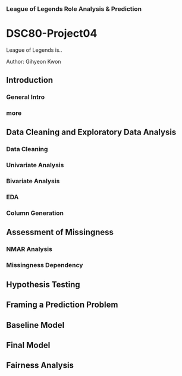 ### League of Legends Role Analysis & Prediction

# DSC80-Project04
League of Legends is..

Author: Gihyeon Kwon

## Introduction
### General Intro

### more

## Data Cleaning and Exploratory Data Analysis
### Data Cleaning


### Univariate Analysis

### Bivariate Analysis

### EDA

### Column Generation


## Assessment of Missingness
### NMAR Analysis

### Missingness Dependency


## Hypothesis Testing


## Framing a Prediction Problem


## Baseline Model


## Final Model


## Fairness Analysis
